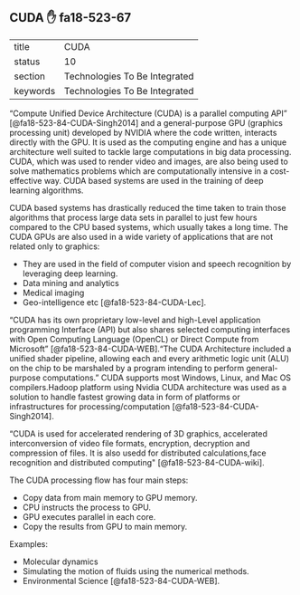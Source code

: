 ## CUDA :hand: fa18-523-67


|          |                               |
| -------- | ----------------------------- |
| title    | CUDA                          | 
| status   | 10                            |
| section  | Technologies To Be Integrated |
| keywords | Technologies To Be Integrated |



“Compute Unified Device Architecture (CUDA) is a parallel computing API” 
[@fa18-523-84-CUDA-Singh2014] and a general-purpose GPU 
(graphics processing unit) developed by NVIDIA where the code written, 
interacts directly with the GPU. It is used as the computing engine and 
has a unique architecture well suited to tackle large computations in big
data processing. CUDA, which was used to render video and images, are also
being used to solve mathematics problems which are computationally intensive
in a cost-effective way. CUDA based systems are used in the training of deep
learning algorithms.

CUDA based systems has drastically reduced the time taken to train those
algorithms that process large data sets in parallel to just few hours 
compared to the CPU based systems, which usually takes a long time. The
CUDA GPUs are also used in a wide variety of applications that are not 
related only to graphics:

-	They are used in the field of computer vision and speech recognition by 
  leveraging deep learning. 
-	Data mining and analytics
-	Medical imaging
-	Geo-intelligence etc [@fa18-523-84-CUDA-Lec].

“CUDA has its own proprietary low-level and high-Level application programming
Interface (API) but also shares selected computing interfaces with Open 
Computing Language (OpenCL) or Direct Compute from Microsoft” 
[@fa18-523-84-CUDA-WEB].“The CUDA Architecture included a unified shader 
pipeline, allowing each and every arithmetic logic unit (ALU) on the chip to be
marshaled by a program intending to perform general-purpose computations.” 
CUDA supports most Windows, Linux, and Mac OS compilers.Hadoop platform using
Nvidia CUDA architecture was used as a solution to handle fastest growing data
in form of platforms or infrastructures for processing/computation
[@fa18-523-84-CUDA-Singh2014].

“CUDA is used for accelerated rendering of 3D graphics, accelerated 
interconversion of video file formats, encryption, decryption and compression of
files. It is also usedd for distributed calculations,face recognition and 
distributed computing" [@fa18-523-84-CUDA-wiki].

The CUDA processing flow has four main steps:

-	Copy data from main memory to GPU memory.
-	CPU instructs the process to GPU.
-	GPU executes parallel in each core. 
-	Copy the results from GPU to main memory.

Examples:

-	Molecular dynamics
-	Simulating the motion of fluids using the numerical methods.
-	Environmental Science [@fa18-523-84-CUDA-WEB].


    


